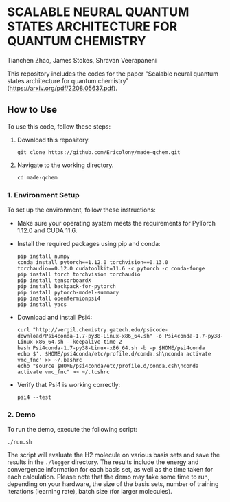 # SCALABLE NEURAL QUANTUM STATES ARCHITECTURE FOR QUANTUM CHEMISTRY

Tianchen Zhao, James Stokes, Shravan Veerapaneni

This repository includes the codes for the paper "Scalable neural quantum states architecture for quantum chemistry" (https://arxiv.org/pdf/2208.05637.pdf).

## How to Use

To use this code, follow these steps:

1. Download this repository.

    ```
    git clone https://github.com/Ericolony/made-qchem.git
    ```

2. Navigate to the working directory.

    ```
    cd made-qchem
    ```

### 1. Environment Setup

To set up the environment, follow these instructions:

- Make sure your operating system meets the requirements for PyTorch 1.12.0 and CUDA 11.6.

- Install the required packages using pip and conda:

    ```
    pip install numpy
    conda install pytorch==1.12.0 torchvision==0.13.0 torchaudio==0.12.0 cudatoolkit=11.6 -c pytorch -c conda-forge
    pip install torch torchvision torchaudio
    pip install tensorboardX
    pip install backpack-for-pytorch
    pip install pytorch-model-summary
    pip install openfermionpsi4
    pip install yacs
    ```

- Download and install Psi4:

    ```
    curl "http://vergil.chemistry.gatech.edu/psicode-download/Psi4conda-1.7-py38-Linux-x86_64.sh" -o Psi4conda-1.7-py38-Linux-x86_64.sh --keepalive-time 2
    bash Psi4conda-1.7-py38-Linux-x86_64.sh -b -p $HOME/psi4conda
    echo $'. $HOME/psi4conda/etc/profile.d/conda.sh\nconda activate vmc_fnc' >> ~/.bashrc
    echo "source $HOME/psi4conda/etc/profile.d/conda.csh\nconda activate vmc_fnc" >> ~/.tcshrc
    ```

- Verify that Psi4 is working correctly:

    ```
    psi4 --test
    ```

### 2. Demo

To run the demo, execute the following script:

```
./run.sh
```

The script will evaluate the H2 molecule on various basis sets and save the results in the `./logger` directory. The results include the energy and convergence information for each basis set, as well as the time taken for each calculation. Please note that the demo may take some time to run, depending on your hardware, the size of the basis sets, number of training iterations (learning rate), batch size (for larger molecules).
